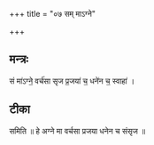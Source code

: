 +++
title = "०७ सम् माऽग्ने"

+++
## मन्त्रः

सं मा॑ऽग्ने॒ वर्च॑सा सृज प्र॒जया॑ च॒ धने॑न च॒ स्वाहा॑ ।  

## टीका
समिति ॥ हे अग्ने मा वर्चसा प्रजया धनेन च संसृज ॥

